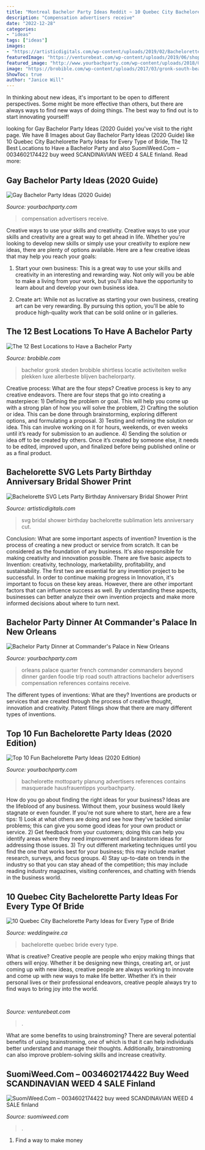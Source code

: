 ```yaml
---
title: "Montreal Bachelor Party Ideas Reddit ~ 10 Quebec City Bachelorette Party Ideas For Every Type Of Bride"
description: "Compensation advertisers receive"
date: "2022-12-28"
categories:
- "ideas"
tags: ["ideas"]
images:
- "https://artisticdigitals.com/wp-content/uploads/2019/02/Bachelorette-Party-SVG-Lets-Party-Clipart-Birthday-Anniversary-Bridal-Shower-Print-Sublimation-Cut.jpg"
featuredImage: "https://venturebeat.com/wp-content/uploads/2019/06/shopify-3d-models.jpg"
featured_image: "http://www.yourbachparty.com/wp-content/uploads/2018/09/Depositphotos_156329280_m-2015.jpg"
image: "https://brobible.com/wp-content/uploads/2017/03/gronk-south-beach-party-pics-videos.jpg"
ShowToc: true
author: "Janice Will"
---
```



In thinking about new ideas, it's important to be open to different perspectives. Some might be more effective than others, but there are always ways to find new ways of doing things. The best way to find out is to start innovating yourself!

	

		
looking for Gay Bachelor Party Ideas (2020 Guide) you've visit to the right page. We have 8 Images about Gay Bachelor Party Ideas (2020 Guide) like 10 Quebec City Bachelorette Party Ideas for Every Type of Bride, The 12 Best Locations to Have a Bachelor Party and also SuomiWeed.Com – 0034602174422 buy weed SCANDINAVIAN WEED 4 SALE finland. Read more:
		
    
## Gay Bachelor Party Ideas (2020 Guide)

<img loading=lazy src="http://www.yourbachparty.com/wp-content/uploads/2018/09/Depositphotos_156329280_m-2015.jpg" onerror="this.onerror=null;this.src='https://tse1.mm.bing.net/th?id=OIP.n3EtonGp56zgZG5F9t2p2AHaE8&amp;pid=15.1';" alt="Gay Bachelor Party Ideas (2020 Guide)">

_Source: yourbachparty.com_

>compensation advertisers receive. 

	

Creative ways to use your skills and creativity.
Creative ways to use your skills and creativity are a great way to get ahead in life. Whether you're looking to develop new skills or simply use your creativity to explore new ideas, there are plenty of options available. Here are a few creative ideas that may help you reach your goals:
1. Start your own business: This is a great way to use your skills and creativity in an interesting and rewarding way. Not only will you be able to make a living from your work, but you'll also have the opportunity to learn about and develop your own business idea.

2. Create art: While not as lucrative as starting your own business, creating art can be very rewarding. By pursuing this option, you'll be able to produce high-quality work that can be sold online or in galleries.


    
## The 12 Best Locations To Have A Bachelor Party

<img loading=lazy src="https://brobible.com/wp-content/uploads/2017/03/gronk-south-beach-party-pics-videos.jpg" onerror="this.onerror=null;this.src='https://tse1.mm.bing.net/th?id=OIP.NwollQZODXl5X9Gq-_IZQQHaE8&amp;pid=15.1';" alt="The 12 Best Locations to Have a Bachelor Party">

_Source: brobible.com_

>bachelor gronk steden brobible shirtless locatie activiteiten welke plekken luxe allerbeste blijven bachelorparty. 

	

Creative process: What are the four steps?
Creative process is key to any creative endeavors. There are four steps that go into creating a masterpiece: 1) Defining the problem or goal. This will help you come up with a strong plan of how you will solve the problem, 2) Crafting the solution or idea. This can be done through brainstorming, exploring different options, and formulating a proposal. 3) Testing and refining the solution or idea. This can involve working on it for hours, weekends, or even weeks until it’s ready for submission to an audience. 4) Sending the solution or idea off to be created by others. Once it’s created by someone else, it needs to be edited, improved upon, and finalized before being published online or as a final product.

    
## Bachelorette SVG Lets Party Birthday Anniversary Bridal Shower Print

<img loading=lazy src="https://artisticdigitals.com/wp-content/uploads/2019/02/Bachelorette-Party-SVG-Lets-Party-Clipart-Birthday-Anniversary-Bridal-Shower-Print-Sublimation-Cut.jpg" onerror="this.onerror=null;this.src='https://tse1.mm.bing.net/th?id=OIP.z4G71HZwsxj4-V2e7mmcvgHaLQ&amp;pid=15.1';" alt="Bachelorette SVG Lets Party Birthday Anniversary Bridal Shower Print">

_Source: artisticdigitals.com_

>svg bridal shower birthday bachelorette sublimation lets anniversary cut. 

	

Conclusion: What are some important aspects of invention?
Invention is the process of creating a new product or service from scratch. It can be considered as the foundation of any business. It's also responsible for making creativity and innovation possible. There are five basic aspects to Invention: creativity, technology, marketability, profitability, and sustainability. The first two are essential for any invention project to be successful. In order to continue making progress in Innovation, it's important to focus on these key areas. However, there are other important factors that can influence success as well. By understanding these aspects, businesses can better analyze their own invention projects and make more informed decisions about where to turn next.

    
## Bachelor Party Dinner At Commander&#039;s Palace In New Orleans

<img loading=lazy src="https://www.yourbachparty.com/wp-content/uploads/2014/06/CommandersPalace.jpg" onerror="this.onerror=null;this.src='https://tse3.mm.bing.net/th?id=OIP.diR2arK2-wrsuWUav4xKRQHaFb&amp;pid=15.1';" alt="Bachelor Party Dinner at Commander&#039;s Palace in New Orleans">

_Source: yourbachparty.com_

>orleans palace quarter french commander commanders beyond dinner garden foodie trip road south attractions bachelor advertisers compensation references contains receive. 

	

The different types of inventions: What are they?
Inventions are products or services that are created through the process of creative thought, innovation and creativity. Patent filings show that there are many different types of inventions.

    
## Top 10 Fun Bachelorette Party Ideas (2020 Edition)

<img loading=lazy src="http://www.yourbachparty.com/wp-content/uploads/2019/02/Depositphotos_33446297_m-2015.jpg" onerror="this.onerror=null;this.src='https://tse2.mm.bing.net/th?id=OIP.blpwvbcvWlex_GVRgb-0nAHaGC&amp;pid=15.1';" alt="Top 10 Fun Bachelorette Party Ideas (2020 Edition)">

_Source: yourbachparty.com_

>bachelorette mottoparty planung advertisers references contains masquerade hausfrauentipps yourbachparty. 

	

How do you go about finding the right ideas for your business?
Ideas are the lifeblood of any business. Without them, your business would likely stagnate or even founder. If you're not sure where to start, here are a few tips: 1) Look at what others are doing and see how they've tackled similar problems; this can give you some good ideas for your own product or service. 2) Get feedback from your customers; doing this can help you identify areas where they need improvement and brainstorm ideas for addressing those issues. 3) Try out different marketing techniques until you find the one that works best for your business; this may include market research, surveys, and focus groups. 4) Stay up-to-date on trends in the industry so that you can stay ahead of the competition; this may include reading industry magazines, visiting conferences, and chatting with friends in the business world.

    
## 10 Quebec City Bachelorette Party Ideas For Every Type Of Bride

<img loading=lazy src="https://cdn0.weddingwire.ca/img_g/articles-canada/2018/06-01-2018/quebec-city-bachelorette/quebec-city-bachelorette-party-ideas-skyspa-feature.jpg" onerror="this.onerror=null;this.src='https://tse3.mm.bing.net/th?id=OIP.Qy-3EUyPRi4Z4UXaTfiOxQHaE8&amp;pid=15.1';" alt="10 Quebec City Bachelorette Party Ideas for Every Type of Bride">

_Source: weddingwire.ca_

>bachelorette quebec bride every type. 

	

What is creative?
Creative people are people who enjoy making things that others will enjoy. Whether it be designing new things, creating art, or just coming up with new ideas, creative people are always working to innovate and come up with new ways to make life better. Whether it’s in their personal lives or their professional endeavors, creative people always try to find ways to bring joy into the world.

    
## 

<img loading=lazy src="https://venturebeat.com/wp-content/uploads/2019/06/shopify-3d-models.jpg" onerror="this.onerror=null;this.src='https://tse4.mm.bing.net/th?id=OIP.TT16MF0Uq6X0jOCyCSpPPwHaEo&amp;pid=15.1';" alt="">

_Source: venturebeat.com_

>. 

	

What are some benefits to using brainstroming?
There are several potential benefits of using brainstroming, one of which is that it can help individuals better understand and manage their thoughts. Additionally, brainstroming can also improve problem-solving skills and increase creativity.

    
## SuomiWeed.Com – 0034602174422 Buy Weed SCANDINAVIAN WEED 4 SALE Finland

<img loading=lazy src="https://suomiweed.com/wp-content/uploads/2021/03/SNOOP-DOG-300x169.jpg" onerror="this.onerror=null;this.src='https://tse3.mm.bing.net/th?id=OIP.16Uf8USiEYuEEegYhKoQQAAAAA&amp;pid=15.1';" alt="SuomiWeed.Com – 0034602174422 buy weed SCANDINAVIAN WEED 4 SALE finland">

_Source: suomiweed.com_

>. 

	

1. Find a way to make money 

